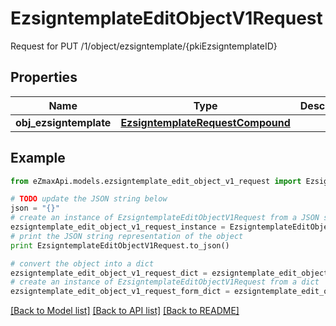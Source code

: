 # EzsigntemplateEditObjectV1Request

Request for PUT /1/object/ezsigntemplate/{pkiEzsigntemplateID}

## Properties

Name | Type | Description | Notes
------------ | ------------- | ------------- | -------------
**obj_ezsigntemplate** | [**EzsigntemplateRequestCompound**](EzsigntemplateRequestCompound.md) |  | 

## Example

```python
from eZmaxApi.models.ezsigntemplate_edit_object_v1_request import EzsigntemplateEditObjectV1Request

# TODO update the JSON string below
json = "{}"
# create an instance of EzsigntemplateEditObjectV1Request from a JSON string
ezsigntemplate_edit_object_v1_request_instance = EzsigntemplateEditObjectV1Request.from_json(json)
# print the JSON string representation of the object
print EzsigntemplateEditObjectV1Request.to_json()

# convert the object into a dict
ezsigntemplate_edit_object_v1_request_dict = ezsigntemplate_edit_object_v1_request_instance.to_dict()
# create an instance of EzsigntemplateEditObjectV1Request from a dict
ezsigntemplate_edit_object_v1_request_form_dict = ezsigntemplate_edit_object_v1_request.from_dict(ezsigntemplate_edit_object_v1_request_dict)
```
[[Back to Model list]](../README.md#documentation-for-models) [[Back to API list]](../README.md#documentation-for-api-endpoints) [[Back to README]](../README.md)


